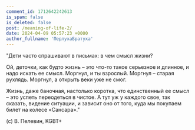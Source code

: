 ```yaml
---
comment_id: 1712642242613
is_spam: false
is_deleted: false
post: /meaning-of-life-2/
date: 2024-04-09 05:57:23 +0000
author_fullname: 'ПерлухаБратуха'
---
```


"Дети часто спрашивают в письмах: в чем смысл жизни?

Ой, деточки, как будто жизнь – это что-то такое серьезное и длинное, и надо искать ее смысл. Моргнул, и ты взрослый. Моргнул – старая рухлядь. Моргнул, а открыть веки уже не смог. 

Жизнь, даже баночная, настолько коротка, что единственный ее смысл – это успеть переодеться в чистое. А тут уж у каждого свое, так сказать, видение ситуации, и зависит оно от того, куда мы покупаем билет на колесе «Сансара»."

(c) В. Пелевин, KGBT+
